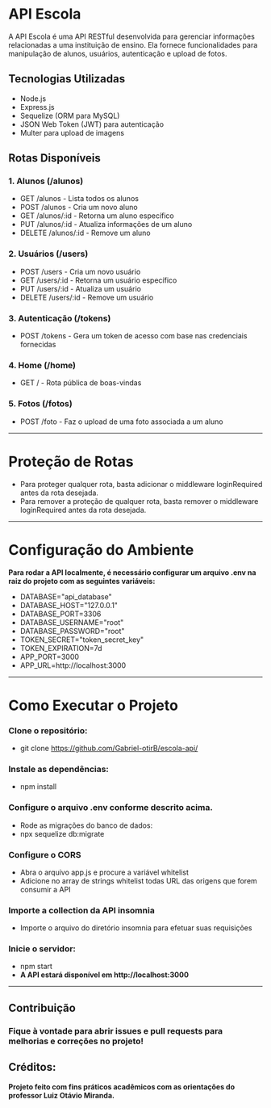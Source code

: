 # API Escola

A API Escola é uma API RESTful desenvolvida para gerenciar informações relacionadas a uma instituição de ensino. Ela fornece funcionalidades para manipulação de alunos, usuários, autenticação e upload de fotos.

## Tecnologias Utilizadas

- Node.js
- Express.js
- Sequelize (ORM para MySQL)
- JSON Web Token (JWT) para autenticação
- Multer para upload de imagens

## Rotas Disponíveis

### 1. Alunos (/alunos)
- GET /alunos - Lista todos os alunos
- POST /alunos - Cria um novo aluno
- GET /alunos/:id - Retorna um aluno específico
- PUT /alunos/:id - Atualiza informações de um aluno
- DELETE /alunos/:id - Remove um aluno

### 2. Usuários (/users)
- POST /users - Cria um novo usuário
- GET /users/:id - Retorna um usuário específico
- PUT /users/:id - Atualiza um usuário
- DELETE /users/:id - Remove um usuário

### 3. Autenticação (/tokens)
- POST /tokens - Gera um token de acesso com base nas credenciais fornecidas

### 4. Home (/home)
- GET / - Rota pública de boas-vindas

### 5. Fotos (/fotos)
- POST /foto - Faz o upload de uma foto associada a um aluno

---
# Proteção de Rotas
- Para proteger qualquer rota, basta adicionar o middleware loginRequired antes da rota desejada.
- Para remover a proteção de qualquer rota, basta remover o middleware loginRequired antes da rota desejada.
---
# Configuração do Ambiente

**Para rodar a API localmente, é necessário configurar um arquivo .env na raiz do projeto com as seguintes variáveis:**
- DATABASE="api_database"
- DATABASE_HOST="127.0.0.1"
- DATABASE_PORT=3306
- DATABASE_USERNAME="root"
- DATABASE_PASSWORD="root"
- TOKEN_SECRET="token_secret_key"
- TOKEN_EXPIRATION=7d
- APP_PORT=3000
- APP_URL=http://localhost:3000
---

# Como Executar o Projeto

### Clone o repositório: 
- git clone https://github.com/Gabriel-otirB/escola-api/

### Instale as dependências:
- npm install

### Configure o arquivo .env conforme descrito acima.
- Rode as migrações do banco de dados:
- npx sequelize db:migrate

### Configure o CORS
- Abra o arquivo app.js e procure a variável whitelist
- Adicione no array de strings whitelist todas URL das origens que forem consumir a API
  
### Importe a collection da API insomnia
- Importe o arquivo do diretório insomnia para efetuar suas requisições

### Inicie o servidor:
- npm start
- **A API estará disponível em http://localhost:3000**
---

## Contribuição
### Fique à vontade para abrir issues e pull requests para melhorias e correções no projeto!
## Créditos:
**Projeto feito com fins práticos acadêmicos com as orientações do professor Luiz Otávio Miranda.**
